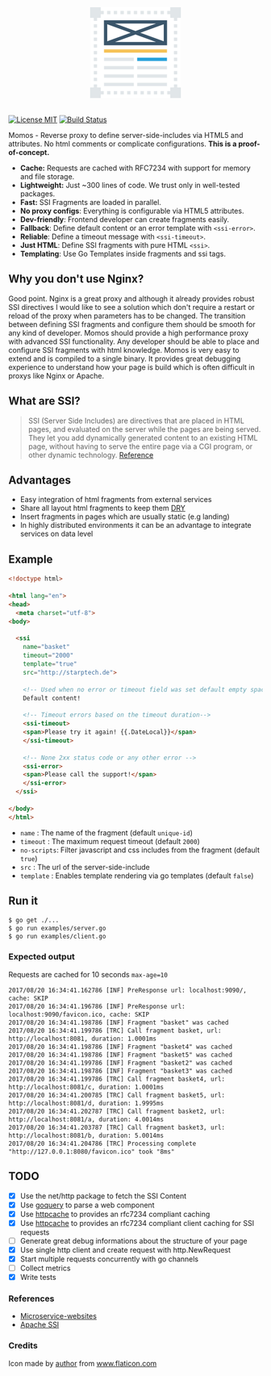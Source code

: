 <p align="center">
    <img src="logo.png" alt="Momos logo" /><br /><br />
</p>

[![License MIT](https://img.shields.io/badge/License-MIT-blue.svg)](http://opensource.org/licenses/MIT)
[![Build Status](https://travis-ci.org/hemerajs/momos.svg?branch=master)](http://travis-ci.org/hemerajs/momos)

Momos - Reverse proxy to define server-side-includes via HTML5 and attributes. No html comments or complicate configurations. **This is a proof-of-concept.** 

- **Cache:** Requests are cached with RFC7234 with support for memory and file storage.
- **Lightweight:** Just ~300 lines of code. We trust only in well-tested packages.
- **Fast:** SSI Fragments are loaded in parallel.
- **No proxy configs**: Everything is configurable via HTML5 attributes.
- **Dev-friendly**: Frontend developer can create fragments easily.
- **Fallback**: Define default content or an error template with `<ssi-error>`.
- **Reliable**: Define a timeout message with `<ssi-timeout>`.
- **Just HTML**: Define SSI fragments with pure HTML `<ssi>`.
- **Templating**: Use Go Templates inside fragments and ssi tags.

## Why you don't use Nginx?
Good point. Nginx is a great proxy and although it already provides robust SSI directives I would like to see a solution which don't require a restart or reload of the proxy when parameters has to be changed. The transition between defining SSI fragments and configure them should be smooth for any kind of developer. Momos should provide a high performance proxy with advanced SSI functionality. Any developer should be able to place and configure SSI fragments with html knowledge. Momos is very easy to extend and is compiled to a single binary. It provides great debugging experience to understand how your page is build which is often difficult in proxys like Nginx or Apache.

## What are SSI?

> SSI (Server Side Includes) are directives that are placed in HTML pages, and evaluated on the server while the pages are being served. They let you add dynamically generated content to an existing HTML page, without having to serve the entire page via a CGI program, or other dynamic technology.
[Reference](https://httpd.apache.org/docs/current/howto/ssi.html#page-header)

## Advantages

- Easy integration of html fragments from external services
- Share all layout html fragments to keep them [DRY](https://en.wikipedia.org/wiki/Don%27t_repeat_yourself)
- Insert fragments in pages which are usually static (e.g landing) 
- In highly distributed environments it can be an advantage to integrate services on data level


## Example
```html
<!doctype html>

<html lang="en">
<head>
  <meta charset="utf-8">
<body>

  <ssi
    name="basket"
    timeout="2000"
    template="true"
    src="http://starptech.de">

    <!-- Used when no error or timeout field was set default empty space -->
    Default content!
    
    <!-- Timeout errors based on the timeout duration-->
    <ssi-timeout>
    <span>Please try it again! {{.DateLocal}}</span>
    </ssi-timeout>
    
    <!-- None 2xx status code or any other error -->
    <ssi-error>
    <span>Please call the support!</span>
    </ssi-error>
  </ssi>
  
</body>
</html>
```

- `name`      : The name of the fragment (default `unique-id`)
- `timeout`   : The maximum request timeout (default `2000`)
- `no-scripts`: Filter javascript and css includes from the fragment (default `true`)
- `src`       : The url of the server-side-include
- `template`  : Enables template rendering via go templates (default `false`)

## Run it

```
$ go get ./...
$ go run examples/server.go
$ go run examples/client.go
```
### Expected output
Requests are cached for 10 seconds `max-age=10`
```
2017/08/20 16:34:41.162786 [INF] PreResponse url: localhost:9090/, cache: SKIP
2017/08/20 16:34:41.196786 [INF] PreResponse url: localhost:9090/favicon.ico, cache: SKIP
2017/08/20 16:34:41.198786 [INF] Fragment "basket" was cached
2017/08/20 16:34:41.199786 [TRC] Call fragment basket, url: http://localhost:8081, duration: 1.0001ms
2017/08/20 16:34:41.198786 [INF] Fragment "basket4" was cached
2017/08/20 16:34:41.198786 [INF] Fragment "basket5" was cached
2017/08/20 16:34:41.199786 [INF] Fragment "basket2" was cached
2017/08/20 16:34:41.198786 [INF] Fragment "basket3" was cached
2017/08/20 16:34:41.199786 [TRC] Call fragment basket4, url: http://localhost:8081/c, duration: 1.0001ms
2017/08/20 16:34:41.200785 [TRC] Call fragment basket5, url: http://localhost:8081/d, duration: 1.9995ms
2017/08/20 16:34:41.202787 [TRC] Call fragment basket2, url: http://localhost:8081/a, duration: 4.0014ms
2017/08/20 16:34:41.203787 [TRC] Call fragment basket3, url: http://localhost:8081/b, duration: 5.0014ms
2017/08/20 16:34:41.204786 [TRC] Processing complete "http://127.0.0.1:8080/favicon.ico" took "8ms"
```


## TODO
- [X] Use the net/http package to fetch the SSI Content
- [X] Use [goquery](https://github.com/PuerkitoBio/goquery) to parse a web component
- [X] Use [httpcache](https://github.com/lox/httpcache) to provides an rfc7234 compliant caching
- [X] Use [httpcache](https://github.com/gregjones/httpcache) to provides an rfc7234 compliant client caching for SSI requests
- [ ] Generate great debug informations about the structure of your page
- [X] Use single http client and create request with http.NewRequest
- [X] Start multiple requests concurrently with go channels
- [ ] Collect metrics
- [X] Write tests

### References
- [Microservice-websites](https://gustafnk.github.io/microservice-websites/#integration-techniques)
- [Apache SSI](https://httpd.apache.org/docs/current/howto/ssi.html#page-header)
### Credits
Icon made by [author](https://www.flaticon.com/authors/dinosoftlabs) from www.flaticon.com
